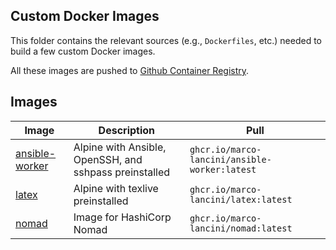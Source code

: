 ## Custom Docker Images

This folder contains the relevant sources (e.g., `Dockerfiles`, etc.) needed to
build a few custom Docker images.

All these images are pushed to [Github Container Registry](https://github.com/marco-lancini?tab=packages).


## Images

| Image                                       | Description                                            | Pull                                          |
| ------------------------------------------- | ------------------------------------------------------ | --------------------------------------------- |
| [ansible-worker](ansible-worker/Dockerfile) | Alpine with Ansible, OpenSSH, and sshpass preinstalled | `ghcr.io/marco-lancini/ansible-worker:latest` |
| [latex](latex/Dockerfile)                   | Alpine with texlive preinstalled                       | `ghcr.io/marco-lancini/latex:latest`          |
| [nomad](nomad/Dockerfile)                   | Image for HashiCorp Nomad                              | `ghcr.io/marco-lancini/nomad:latest`          |
